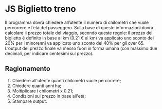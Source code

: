 JS Biglietto treno
===
Il programma dovrà chiedere all’utente il numero di chilometri che vuole percorrere e l’età del passeggero.
Sulla base di queste informazioni dovrà calcolare il prezzo totale del viaggio, secondo queste regole:
il prezzo del biglietto è definito in base ai km (0.21 € al km)
va applicato uno sconto del 20% per i minorenni
va applicato uno sconto del 40% per gli over 65.
L’output del prezzo finale va messo fuori in forma umana (con massimo due decimali, per indicare centesimi sul prezzo).
## Ragionamento
1. Chiedere all'utente quanti chilometri vuole percorrere;
2. Chiedere quanti anni ha;
3. Moltiplicare i chilometri x 0.21;
4. Condizioni sul prezzo in base all'età;
5. Stampare output.
